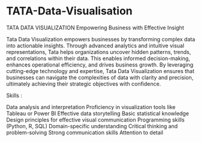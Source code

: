 # TATA-Data-Visualisation
TATA DATA VISUALIZATION Empowering Business with Effective Insight

Tata Data Visualization empowers businesses by transforming complex data into actionable insights. Through advanced analytics and intuitive visual representations, Tata helps organizations uncover hidden patterns, trends, and correlations within their data. This enables informed decision-making, enhances operational efficiency, and drives business growth. By leveraging cutting-edge technology and expertise, Tata Data Visualization ensures that businesses can navigate the complexities of data with clarity and precision, ultimately achieving their strategic objectives with confidence.

Skills :

Data analysis and interpretation
Proficiency in visualization tools like Tableau or Power BI
Effective data storytelling
Basic statistical knowledge
Design principles for effective visual communication
Programming skills (Python, R, SQL)
Domain-specific understanding
Critical thinking and problem-solving
Strong communication skills
Attention to detail

